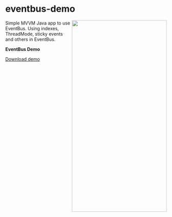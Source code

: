 # eventbus-demo

<img align="right" width="296" height="600"  src="https://github.com/raheemadamboev/eventbus-demo/blob/master/banner.gif" />

Simple MVVM Java app to use EventBus. Using indexes, ThreadMode, sticky events and others in EventBus.

**EventBus Demo**

<a href="https://github.com/raheemadamboev/eventbus-demo/blob/master/app-debug.apk">Download demo</a>
